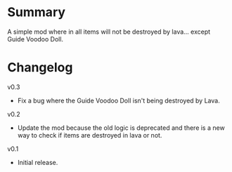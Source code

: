 ﻿# Summary

A simple mod where in all items will not be destroyed by lava... except Guide Voodoo Doll.

# Changelog

v0.3
- Fix a bug where the Guide Voodoo Doll isn't being destroyed by Lava.

v0.2
- Update the mod because the old logic is deprecated and there is a new way to check if items are destroyed in lava or not.

v0.1
- Initial release.